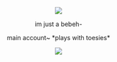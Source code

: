 
<p align="center">
<img src="https://files.catbox.moe/dtzbkz.jpg"
  </p>
  
<p align="center">
im just a bebeh-
  </p>
  <p align="center">
main account~ *plays with toesies*
  </p>


<p align="center">
<img src="https://files.catbox.moe/75e2ng.png"
  </p>
